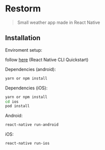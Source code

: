 # Restorm
> Small weather app made in React Native

## Installation

Enviroment setup:

follow [here](https://facebook.github.io/react-native/docs/getting-started) (React Native CLI Quickstart)

Dependencies (android):

```sh
yarn or npm install
```
Dependencies (iOS):

```sh
yarn or npm install
cd ios
pod install
```

Android:
```sh
react-native run-android
```
iOS:
```sh
react-native run-ios
```